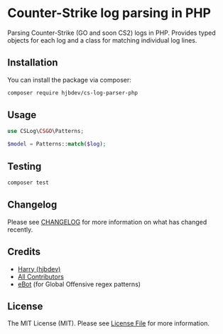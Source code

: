 # Counter-Strike log parsing in PHP

<!-- [![Latest Version on Packagist](https://img.shields.io/packagist/v/hjbdev/cs-log-parser-php.svg?style=flat-square)](https://packagist.org/packages/hjbdev/cs-log-parser-php)
[![Tests](https://img.shields.io/github/actions/workflow/status/hjbdev/cs-log-parser-php/run-tests.yml?branch=main&label=tests&style=flat-square)](https://github.com/hjbdev/cs-log-parser-php/actions/workflows/run-tests.yml)
[![Total Downloads](https://img.shields.io/packagist/dt/hjbdev/cs-log-parser-php.svg?style=flat-square)](https://packagist.org/packages/hjbdev/cs-log-parser-php) -->

Parsing Counter-Strike (GO and soon CS2) logs in PHP. Provides typed objects for each log and a class for matching individual log lines.


## Installation

You can install the package via composer:

```bash
composer require hjbdev/cs-log-parser-php
```

## Usage

```php
use CSLog\CSGO\Patterns;

$model = Patterns::match($log);
```

## Testing

```bash
composer test
```

## Changelog

Please see [CHANGELOG](CHANGELOG.md) for more information on what has changed recently.

## Credits

- [Harry (hjbdev)](https://github.com/hjbdev)
- [All Contributors](../../contributors)
- [eBot](https://github.com/deStrO/eBot-CSGO) (for Global Offensive regex patterns)

## License

The MIT License (MIT). Please see [License File](LICENSE.md) for more information.
